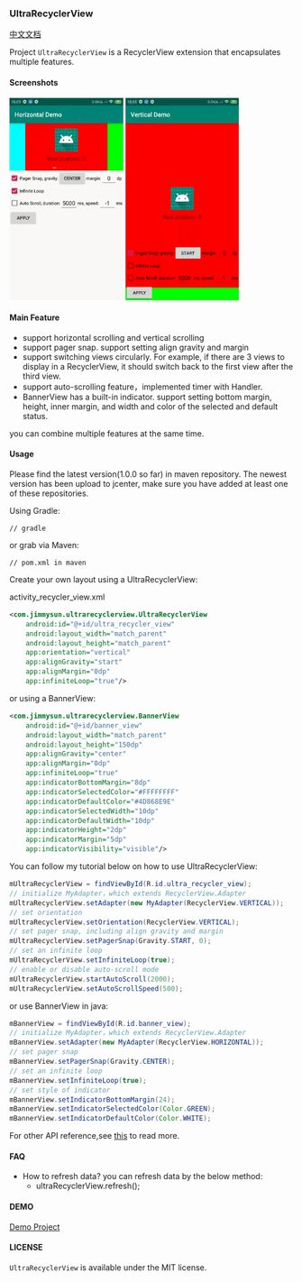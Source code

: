 ### UltraRecyclerView

[中文文档](README-ch.md)

Project `UltraRecyclerView` is a RecyclerView extension that encapsulates multiple features.

#### Screenshots
<img src="images/horizontal.gif" width="40%" height="40%"/>
<img src="images/vertical.gif" width="40%" height="40%"/>

#### Main Feature

* support horizontal scrolling and vertical scrolling
* support pager snap. support setting align gravity and margin
* support switching views circularly. For example, if there are 3 views to display in a RecyclerView, it should switch back to the first view after the third view.
* support auto-scrolling feature，implemented timer with Handler.
* BannerView has a built-in indicator. support setting bottom margin, height, inner margin, and width and color of the selected and default status.

you can combine multiple features at the same time.

#### Usage

Please find the latest version(1.0.0 so far) in maven repository. The newest version has been upload to jcenter, make sure you have added at least one of these repositories.

Using Gradle:

```
// gradle

```
or grab via Maven:

```
// pom.xml in maven

```

Create your own layout using a UltraRecyclerView:

activity_recycler_view.xml

```xml
<com.jimmysun.ultrarecyclerview.UltraRecyclerView
    android:id="@+id/ultra_recycler_view"
    android:layout_width="match_parent"
    android:layout_height="match_parent"
    app:orientation="vertical"
    app:alignGravity="start"
    app:alignMargin="0dp"
    app:infiniteLoop="true"/>
```

or using a BannerView:

```xml
<com.jimmysun.ultrarecyclerview.BannerView
    android:id="@+id/banner_view"
    android:layout_width="match_parent"
    android:layout_height="150dp"
    app:alignGravity="center"
    app:alignMargin="0dp"
    app:infiniteLoop="true"
    app:indicatorBottomMargin="8dp"
    app:indicatorSelectedColor="#FFFFFFFF"
    app:indicatorDefaultColor="#4D868E9E"
    app:indicatorSelectedWidth="10dp"
    app:indicatorDefaultWidth="10dp"
    app:indicatorHeight="2dp"
    app:indicatorMargin="5dp"
    app:indicatorVisibility="visible"/>
```

You can follow my tutorial below on how to use UltraRecyclerView:

```java
mUltraRecyclerView = findViewById(R.id.ultra_recycler_view);
// initialize MyAdapter，which extends RecyclerView.Adapter
mUltraRecyclerView.setAdapter(new MyAdapter(RecyclerView.VERTICAL));
// set orientation
mUltraRecyclerView.setOrientation(RecyclerView.VERTICAL);
// set pager snap, including align gravity and margin
mUltraRecyclerView.setPagerSnap(Gravity.START, 0);
// set an infinite loop
mUltraRecyclerView.setInfiniteLoop(true);
// enable or disable auto-scroll mode
mUltraRecyclerView.startAutoScroll(2000);
mUltraRecyclerView.setAutoScrollSpeed(500);
```

or use BannerView in java:

```java
mBannerView = findViewById(R.id.banner_view);
// initialize MyAdapter，which extends RecyclerView.Adapter
mBannerView.setAdapter(new MyAdapter(RecyclerView.HORIZONTAL));
// set pager snap
mBannerView.setPagerSnap(Gravity.CENTER);
// set an infinite loop
mBannerView.setInfiniteLoop(true);
// set style of indicator
mBannerView.setIndicatorBottomMargin(24);
mBannerView.setIndicatorSelectedColor(Color.GREEN);
mBannerView.setIndicatorDefaultColor(Color.WHITE);
```

For other API reference,see [this](ATTRIBUTES.md) to read more.

#### FAQ
* How to refresh data? you can refresh data by the below method:
    * ultraRecyclerView.refresh();

#### DEMO

[Demo Project](https://github.com/jimmysuncpt/UltraRecyclerView/tree/master/demo)

#### LICENSE
`UltraRecyclerView` is available under the MIT license.
